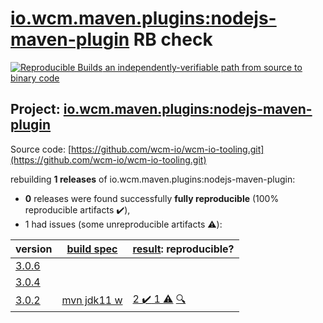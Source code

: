 [io.wcm.maven.plugins:nodejs-maven-plugin](https://search.maven.org/artifact/io.wcm.maven.plugins/nodejs-maven-plugin/) RB check
=======

[![Reproducible Builds](https://reproducible-builds.org/images/logos/rb.svg) an independently-verifiable path from source to binary code](https://reproducible-builds.org/)

## Project: [io.wcm.maven.plugins:nodejs-maven-plugin](https://search.maven.org/artifact/io.wcm.maven.plugins/nodejs-maven-plugin/)

Source code: [https://github.com/wcm-io/wcm-io-tooling.git](https://github.com/wcm-io/wcm-io-tooling.git)

rebuilding **1 releases** of io.wcm.maven.plugins:nodejs-maven-plugin:
- **0** releases were found successfully **fully reproducible** (100% reproducible artifacts :heavy_check_mark:),
- 1 had issues (some unreproducible artifacts :warning:):

| version | [build spec](BUILDSPEC.md) | [result](https://reproducible-builds.org/docs/jvm/): reproducible? |
| -- | --------- | ------ |
| [3.0.6](https://search.maven.org/artifact/io.wcm/io.wcm.handler.richtext/3.0.6/pom) | | |
| [3.0.4](https://search.maven.org/artifact/io.wcm/io.wcm.handler.richtext/3.0.4/pom) | | |
| [3.0.2](https://search.maven.org/artifact/io.wcm.maven.plugins/nodejs-maven-plugin/3.0.2/pom) | [mvn jdk11 w](nodejs-maven-plugin-3.0.2.buildspec) | [2 :heavy_check_mark:  1 :warning:](nodejs-maven-plugin-3.0.2.buildcompare) [:mag:](nodejs-maven-plugin-3.0.2.diffoscope) |
